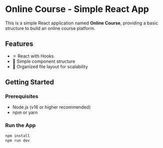 # Online Course - Simple React App

This is a simple React application named **Online Course**, providing a basic structure to build an online course platform.

## Features

- ⚛️ React with Hooks
- 📝 Simple component structure
- 📁 Organized file layout for scalability

## Getting Started

### Prerequisites
- Node.js (v16 or higher recommended)
- npm or yarn

### Run the App
```bash
npm install
npm run dev
